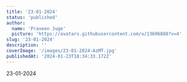```yaml
---
title: '23-01-2024'
status: 'published'
author:
  name: 'Praveen Juge'
  picture: 'https://avatars.githubusercontent.com/u/13696888?v=4'
slug: '23-01-2024'
description: ''
coverImage: '/images/23-01-2024-AzMT.jpg'
publishedAt: '2024-01-23T18:34:33.172Z'
---
```


23-01-2024